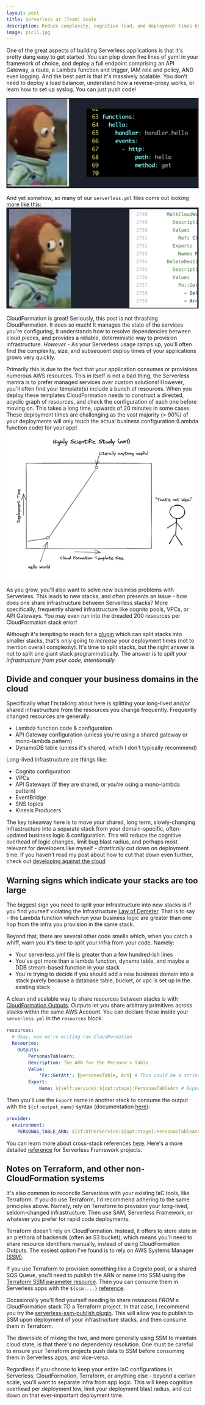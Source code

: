 ```yaml
---
layout: post
title: Serverless at (Team) Scale
description: Reduce complexity, cognitive load, and deployment times by splitting cloud infrastructure from lambda code, using CloudFormation Outputs to share resources, and use SSM to play nice with Terraform and other IaC tools. - 8 mins
image: pic11.jpg
---
```

One of the great aspects of building Serverless applications is that it's pretty dang easy to get started. You can plop down five lines of yaml in your framework of choice, and deploy a full endpoint comprising an API Gateway, a route, a Lambda function and trigger, IAM role and policy, AND even logging. And the best part is that it's massively scalable. You don't need to deploy a load balancer, understand how a reverse-proxy works, or learn how to set up syslog. You can just push code!

<span class="image fit"><img src="/assets/images/splitting_stacks/start.png"></span>

And yet somehow, so many of our `serverless.yml` files come out looking more like this:
<span class="image fit"><img src="/assets/images/splitting_stacks/bad.png"></span>

CloudFormation is great! Seriously, this post is not thrashing CloudFormation. It does so much! It manages the state of the services you're configuring, it understands how to resolve dependencies between cloud pieces, and provides a reliable, deterministic way to provision infrastructure. _However_ - As your Serverless usage ramps up, you'll often find the complexity, size, and subsequent deploy times of your applications grows very quickly.

Primarily this is due to the fact that your application consumes or provisions numerous AWS resources. This in itself is not a bad thing, the Serverless mantra is to prefer managed services over custom solutions! However, you'll often find your template(s) include a bunch of resources. When you deploy these templates CloudFormation needs to construct a directed, acyclic graph of resources, and check the configuration of each one before moving on. This takes a long time, upwards of 20 minutes in some cases. These deployment times are challenging as the vast majority (> 90%) of your deployments will only touch the actual business configuration (Lambda function code) for your app!
<span class="image fit"><img src="/assets/images/splitting_stacks/deploy_time.jpeg"></span>

As you grow, you'll also want to solve new business problems with Serverless. This leads to new stacks, and often presents an issue - how does one share infrastructure between Serverless stacks? More specifically, frequently shared infrastructure like cognito pools, VPCs, or API Gateways. You may even run into the dreaded 200 resources per CloudFormation stack error!

Although it's tempting to reach for a [plugin](https://www.npmjs.com/package/serverless-plugin-split-stacks) which can split stacks into smaller stacks, that's only going to _increase_ your deployment times (not to mention overall complexity). It's time to split stacks, but the right answer is not to split one giant stack programmatically. The answer is to *split your infrastructure from your code, intentionally.*

## Divide and conquer your business domains in the cloud
Specifically what I'm talking about here is splitting your long-lived and/or shared infrastructure from the resources you change frequently. Frequently changed resources are generally:
- Lambda function code & configuration
- API Gateway configuration (unless you're using a shared gateway or mono-lambda pattern)
- DynamoDB table (unless it's shared, which I don't typically recommend)

Long-lived infrastructure are things like:
- Cognito configuration
- VPCs
- API Gateways (if they are shared, or you're using a mono-lambda pattern)
- EventBridge
- SNS topics
- Kinesis Producers

The key takeaway here is to move your shared, long term, slowly-changing infrastructure into a separate stack from your domain-specific, often-updated business logic & configuration. This will reduce the cognitive overhead of logic changes, limit bug blast radius, and perhaps most relevant for developers like myself - _drastically_ cut down on deployment time. If you haven't read my post about how to cut that down even further, check out [developing against the cloud](https://dev.to/aws-builders/developing-against-the-cloud-55o4/stats)

## Warning signs which indicate your stacks are too large
The biggest sign you need to split your infrastructure into new stacks is if you find yourself violating the Infrastructure [Law of Demeter](https://en.wikipedia.org/wiki/Law_of_Demeter). That is to say - the Lambda function which run your business logic are greater than one hop from the infra you provision in the same stack.

Beyond that, there are several other code smells which, when you catch a whiff, warn you it's time to split your infra from your code. Namely:
- Your serverless.yml file is greater than a few hundred-ish lines
- You've got more than a lambda function, dynamo table, and maybe a DDB stream-based function in your stack
- You're trying to decide if you should add a new business domain into a stack purely because a database table, bucket, or vpc is set up in the existing stack

A clean and scalable way to share resources between stacks is with [CloudFormation Outputs](https://docs.aws.amazon.com/AWSCloudFormation/latest/UserGuide/outputs-section-structure.html). Outputs let you share arbitrary primitives across stacks within the same AWS Account. You can declare these inside your `serverless.yml` in the `resources` block:

```yaml
resources:
  # Okay, now we're writing raw CloudFormation
  Resources:
    Outputs:
        PersonasTableArn:
        Description: The ARN for the Persona's Table
        Value:
            'Fn::GetAtt': [personasTable, Arn] # This could be a string, but I'm using a GetAtt as that seems more realistic
        Export:
            Name: ${self:service}:${opt:stage}:PersonasTableArn # Export name must be *unique* across all outputs for a region. This name is what you'll import in other stacks
```

Then you'll use the `Export` name in another stack to consume the output with the `${cf:output_name}` syntax (documentation [here](https://www.serverless.com/framework/docs/providers/aws/guide/variables/)):
```yaml
provider:
  environment:
    PERSONAS_TABLE_ARN: ${cf:OtherService:${opt:stage}:PersonasTableArn}
```
You can learn more about cross-stack references [here](https://docs.aws.amazon.com/AWSCloudFormation/latest/UserGuide/walkthrough-crossstackref.html). Here's a more detailed [reference](https://www.serverless.com/framework/docs/providers/aws/guide/variables#reference-cloudformation-outputs) for Serverless Framework projects.

## Notes on Terraform, and other non-CloudFormation systems
It's also common to reconcile Serverless with your existing IaC tools, like Terraform. If you do use Terraform, I'd recommend adhering to the same principles above. Namely, rely on Terraform to provision your long-lived, seldom-changed infrastructure. Then use SAM, Serverless Framework, or whatever you prefer for rapid code deployments.

Terraform doesn't rely on CloudFormation. Instead, it offers to store state in an plethora of backends (often an S3 bucket), which means you'll need to share resource identifiers manually, instead of using CloudFormation Outputs. The easiest option I've found is to rely on AWS Systems Manager [(SSM)](https://docs.aws.amazon.com/systems-manager/latest/userguide/what-is-systems-manager.html).

If you use Terraform to provision something like a Cognito pool, or a shared SQS Queue, you'll need to publish the ARN or name into SSM using the [Terraform SSM parameter resource](https://registry.terraform.io/providers/hashicorp/aws/latest/docs/resources/ssm_parameter). Then you can consume them in Serverless apps with the `${ssm:...}` [reference](https://www.serverless.com/framework/docs/providers/aws/guide/variables#reference-variables-using-the-ssm-parameter-store).

Occasionally you'll find yourself needing to share resources _FROM_ a CloudFormation stack _TO_ a Terraform project. In that case, I recommend you try the [serverless-ssm-publish plugin](https://www.npmjs.com/package/serverless-ssm-publish-plugin). This will allow you to publish to SSM upon deployment of your infrastructure stacks, and then consume them in Terraform.

The downside of mixing the two, and more generally using SSM to maintain cloud state, is that there's no dependency resolution. One must be careful to ensure your Terraform projects push data to SSM before consuming them in Serverless apps, and vice-versa.

Regardless if you choose to keep your entire IaC configurations in Serverless, CloudFormation, Terraform, or anything else - beyond a certain scale, you'll want to separate infra from app logic. This will keep cognitive overhead per deployment low, limit your deployment blast radius, and cut down on that ever-important deployment time.